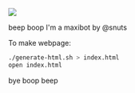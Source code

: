 ![](https://www.dropbox.com/s/1aoi8tsc14q6f8o/CleanShot%202023-02-10%20at%2014.57.28%402x.png?dl=0)

beep boop I'm a maxibot by @snuts

To make webpage:

```sh
./generate-html.sh > index.html
open index.html
```

bye
boop beep
